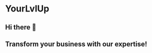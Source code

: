 # YourLvlUp
## Hi there 👋
## Transform your business with our expertise! 
<!--

**Here are some ideas to get you started:**

🙋‍♀️ We help you scale with online marketing campaigns and impressive websites. Our experienced experts are always up to date to provide you with a top-notch online presence that captivates your target audience. 
No matter where you are located, we are your partner for a successful digital future. 
👩‍💻 We help you scale with online marketing campaigns and impressive websites. Our experienced experts are always up to date to provide you with a top-notch online presence that captivates your target audience. 
No matter where you are located, we are your partner for a successful digital future. 
🧙 Contact us now and get started! We place special emphasis on ensuring that all processes run efficiently and transparently. 
That's why we follow a process that places your goals and desires, as well as their fulfillment, at the center. 
At the outset, we conduct an introductory meeting in which we identify your goals and desires and present you with the options that will lead you to your goal most quickly. 
At our core, we understand the importance of a compelling online presence in today's market situation. We know that your homepage is the virtual front door to your brand and must leave a lasting and positive impression. 

This is where we come in! We combine our technical expertise, creative vision, and strategic insights to design and create stunning homepages that captivate and inspire your target audience.

## 🔗 You can find us here!
[![website](https://img.shields.io/badge/website-000?style=for-the-badge&logoColor=white)](https://www.yourlvlup.com/)
[![linkedin](https://img.shields.io/badge/linkedin-0A66C2?style=for-the-badge&logo=linkedin&logoColor=white)](https://www.linkedin.com/company/yourlvlup/)
[![instagram](https://img.shields.io/badge/instagram-C13584?style=for-the-badge&logo=instagram&logoColor=white)](https://instagram.com/)

